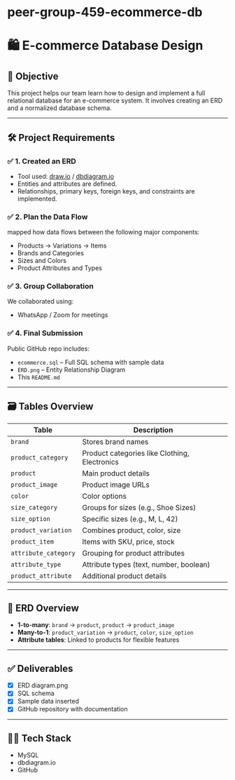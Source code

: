 # peer-group-459-ecommerce-db

# 🛍️ E-commerce Database Design

## 🎯 Objective

This project helps our team learn how to design and implement a full relational database for an e-commerce system. It involves creating an ERD and a normalized database schema.

---

## 🛠️ Project Requirements

### ✅ 1. Created an ERD

- Tool used: [draw.io](https://draw.io) / [dbdiagram.io](https://dbdiagram.io)
- Entities and attributes are defined.
- Relationships, primary keys, foreign keys, and constraints are implemented.

### ✅ 2. Plan the Data Flow

mapped how data flows between the following major components:
- Products → Variations → Items
- Brands and Categories
- Sizes and Colors
- Product Attributes and Types

### ✅ 3. Group Collaboration

We collaborated using:
- WhatsApp / Zoom for meetings

### ✅ 4. Final Submission

Public GitHub repo includes:
- `ecommerce.sql` – Full SQL schema with sample data
- `ERD.png` – Entity Relationship Diagram
- This `README.md`

---

## 🗃️ Tables Overview

| Table               | Description |
|--------------------|-------------|
| `brand`            | Stores brand names |
| `product_category` | Product categories like Clothing, Electronics |
| `product`          | Main product details |
| `product_image`    | Product image URLs |
| `color`            | Color options |
| `size_category`    | Groups for sizes (e.g., Shoe Sizes) |
| `size_option`      | Specific sizes (e.g., M, L, 42) |
| `product_variation`| Combines product, color, size |
| `product_item`     | Items with SKU, price, stock |
| `attribute_category` | Grouping for product attributes |
| `attribute_type`   | Attribute types (text, number, boolean) |
| `product_attribute`| Additional product details |

---

## 🔗 ERD Overview

- **1-to-many**: `brand` → `product`, `product` → `product_image`
- **Many-to-1**: `product_variation` → `product`, `color`, `size_option`
- **Attribute tables**: Linked to products for flexible features

---

## ✅ Deliverables

- [x] ERD diagram.png
- [x] SQL schema
- [x] Sample data inserted
- [x] GitHub repository with documentation

---

## 👩‍💻 Tech Stack

- MySQL
- dbdiagram.io
- GitHub


